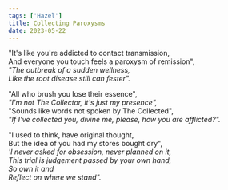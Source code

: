 ```yaml
---
tags: ['Hazel']
title: Collecting Paroxysms
date: 2023-05-22
---
```


"It's like you're addicted to contact transmission,  
And everyone you touch feels a paroxysm of remission",  
*"The outbreak of a sudden wellness,*  
*Like the root disease still can fester".*

"All who brush you lose their essence",  
*"I'm not The Collector, it's just my presence",*  
"Sounds like words not spoken by The Collected",  
*"If I've collected you, divine me, please, how you are afflicted?".*

"I used to think, have original thought,  
But the idea of you had my stores bought dry",  
*'I never asked for obsession, never planned on it,*  
*This trial is judgement passed by your own hand,*  
*So own it and*  
*Reflect on where we stand".*  
